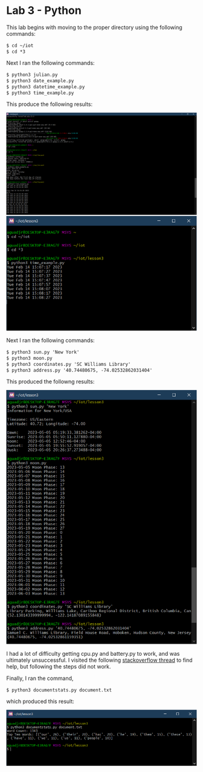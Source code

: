 # Lab 3 - Python

This lab begins with moving to the proper directory using the following commands:
```
$ cd ~/iot
$ cd *3
```

Next I ran the following commands:
```
$ python3 julian.py
$ python3 date_example.py
$ python3 datetime_example.py
$ python3 time_example.py
```
This produce the following results: 

![installation and first few programs](https://github.com/aguadagn/2023S-EE-322-A/blob/main/Lab_03/installation%20and%20first%20few%20programs.png)
![time program](https://github.com/aguadagn/2023S-EE-322-A/blob/main/Lab_03/time%20program.png)

Next I ran the following commands:
```
$ python3 sun.py 'New York'
$ python3 moon.py
$ python3 coordinates.py 'SC Williams Library'
$ python3 address.py '40.74480675, -74.02532862031404'
```
This produced the followng results:

![sun, moon, coordinates, address](https://github.com/aguadagn/2023S-EE-322-A/blob/main/Lab_03/sun%2C%20moon%2C%20coordinates%2C%20address.png)

I had a lot of difficulty getting cpu.py and battery.py to work, and was ultimately unsuccessful. I visited the following [stackoverflow thread](https://stackoverflow.com/questions/69644987/why-i-do-get-an-error-when-installing-the-psutil-package-for-python) to find help, but following the steps did not work.

Finally, I ran the command,
```
$ python3 documentstats.py document.txt
```

which produced this result:

![documentstats](https://github.com/aguadagn/2023S-EE-322-A/blob/main/Lab_03/documentstats.png)
